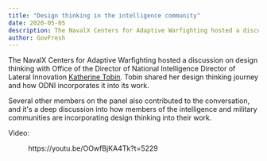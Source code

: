 ```yaml
---
title: "Design thinking in the intelligence community"
date: 2020-05-05
description: The NavalX Centers for Adaptive Warfighting hosted a discussion on design thinking with Office of the Director of National Intelligence Director of Lateral Innovation Katherine Tobin. Tobin shared her design thinking journey and how ODNI incorporates it into its work.
author: GovFresh
---
```


<!-- paragraph -->
<p>The NavalX Centers for Adaptive Warfighting hosted a discussion on design thinking with Office of the Director of National Intelligence Director of Lateral Innovation <a href="https://www.intelligence.gov/index.php/people/current-barrier-breakers/954-katherine-tobin">Katherine Tobin</a>. Tobin shared her design thinking journey and how ODNI incorporates it into its work.</p>
<!-- /paragraph -->

<!-- paragraph -->
<p>Several other members on the panel also contributed to the conversation, and it's a deep discussion into how members of the intelligence and military communities are incorporating design thinking into their work.</p>
<!-- /paragraph -->

<!-- paragraph -->
<p>Video:</p>
<!-- /paragraph -->

<!-- core-embed/youtube {"url":"https://youtu.be/OOwfBjKA4Tk?t=5229","type":"video","providerNameSlug":"youtube","className":"wp-embed-aspect-16-9 wp-has-aspect-ratio"} -->
<figure class="wp-block-embed-youtube wp-block-embed is-type-video is-provider-youtube wp-embed-aspect-16-9 wp-has-aspect-ratio"><div class="wp-block-embed__wrapper">
https://youtu.be/OOwfBjKA4Tk?t=5229
</div></figure>
<!-- /core-embed/youtube -->
